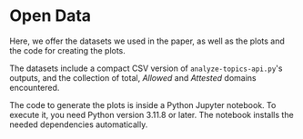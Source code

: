 # Open Data

Here, we offer the datasets we used in the paper, as well as the plots and the code for creating the plots.

The datasets include a compact CSV version of `analyze-topics-api.py`'s outputs, and the collection of total, *Allowed* and *Attested* domains encountered.

The code to generate the plots is inside a Python Jupyter notebook. To execute it, you need Python version 3.11.8 or later. The notebook installs the needed dependencies automatically.